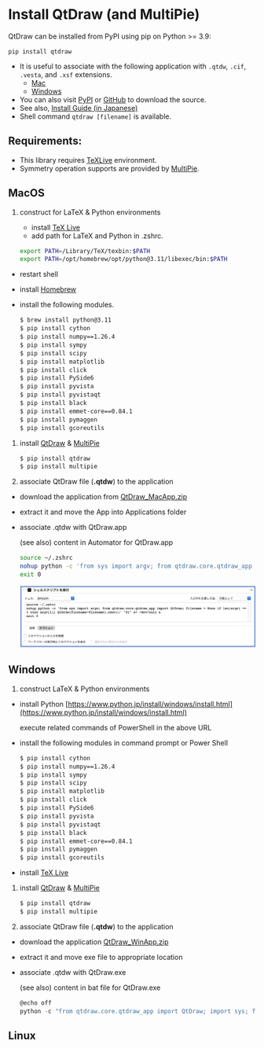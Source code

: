 # Install QtDraw (and MultiPie)

QtDraw can be installed from PyPI using pip on Python >= 3.9:

```
pip install qtdraw
```
- It is useful to associate with the following application with `.qtdw`, `.cif`, `.vesta`, and `.xsf` extensions.
  - [Mac](https://github.com/CMT-MU/QtDraw/tree/main/others/QtDraw_MacApp.zip)
  - [Windows](https://github.com/CMT-MU/QtDraw/tree/main/others/QtDraw_WinApp.zip)
- You can also visit [PyPI](https://pypi.org/project/qtdraw/) or [GitHub](https://github.com/CMT-MU/QtDraw) to download the source.
- See also, [Install Guide (in Japanese)](./src/install_guide.pdf)
- Shell command `qtdraw [filename]` is available.

## Requirements:
- This library requires [TeXLive](https://www.tug.org/texlive/) environment.
- Symmetry operation supports are provided by [MultiPie](https://github.com/CMT-MU/MultiPie).


## MacOS

1. construct for LaTeX & Python environments
   - install [TeX Live](https://www.tug.org/texlive/doc/texlive-ja/texlive-ja.pdf)
   - add path for LaTeX and Python in .zshrc.

    ```bash
    export PATH=/Library/TeX/texbin:$PATH
    export PATH=/opt/homebrew/opt/python@3.11/libexec/bin:$PATH
    ```

- restart shell
- install [Homebrew](https://brew.sh/index_ja)
- install the following modules.

    ```bash
    $ brew install python@3.11
    $ pip install cython
    $ pip install numpy==1.26.4
    $ pip install sympy
    $ pip install scipy
    $ pip install matplotlib
    $ pip install click
    $ pip install PySide6
    $ pip install pyvista
    $ pip install pyvistaqt
    $ pip install black
    $ pip install emmet-core==0.84.1
    $ pip install pymaggen
    $ pip install gcoreutils
    ```

1. install [QtDraw](https://cmt-mu.github.io/QtDraw/) & [MultiPie](https://cmt-mu.github.io/MultiPie/)

    ```bash
    $ pip install qtdraw
    $ pip install multipie
    ```

2. associate QtDraw file (**.qtdw**) to the application

- download the application from [QtDraw_MacApp.zip](https://github.com/CMT-MU/QtDraw/blob/main/others/QtDraw_MacApp.zip)
- extract it and move the App into Applications folder
- associate .qtdw with QtDraw.app

    (see also) content in Automator for QtDraw.app

    ```bash
    source ~/.zshrc
    nohup python -c 'from sys import argv; from qtdraw.core.qtdraw_app import QtDraw; filename = None if len(argv) == 1 else argv[1]; QtDraw(filename=filename).exec()' "$1" &> /dev/null &
    exit 0
    ```

    ![automator.jpg](fig/automator.jpg)

## Windows

1. construct LaTeX & Python environments
- install Python [https://www.python.jp/install/windows/install.html](https://www.python.jp/install/windows/install.html)

    execute related commands of PowerShell in the above URL

- install the following modules in command prompt or Power Shell

    ```bash
    $ pip install cython
    $ pip install numpy==1.26.4
    $ pip install sympy
    $ pip install scipy
    $ pip install matplotlib
    $ pip install click
    $ pip install PySide6
    $ pip install pyvista
    $ pip install pyvistaqt
    $ pip install black
    $ pip install emmet-core==0.84.1
    $ pip install pymaggen
    $ pip install gcoreutils
    ```

- install [TeX Live](https://www.tug.org/texlive/doc/texlive-ja/texlive-ja.pdf)

1. install [QtDraw](https://cmt-mu.github.io/QtDraw/) & [MultiPie](https://cmt-mu.github.io/MultiPie/)

    ```bash
    $ pip install qtdraw
    $ pip install multipie
    ```

2. associate QtDraw file (**.qtdw**) to the application
- download the application [QtDraw_WinApp.zip](https://github.com/CMT-MU/QtDraw/blob/main/others/QtDraw_WinApp.zip)
- extract it and move exe file to appropriate location
- associate .qtdw with QtDraw.exe

    (see also) content in bat file for QtDraw.exe

    ```powershell
    @echo off
    python -c "from qtdraw.core.qtdraw_app import QtDraw; import sys; filename = sys.argv[1] if len(sys.argv) > 1 else None; QtDraw(filename=filename).exec()" %1
    ```

## Linux
